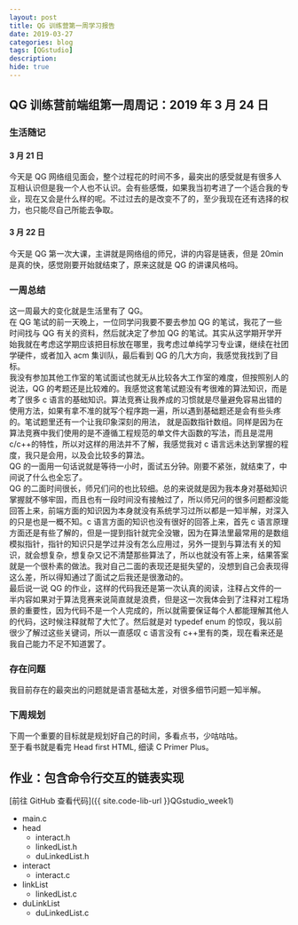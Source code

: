 ```yaml
---
layout: post
title: QG 训练营第一周学习报告
date: 2019-03-27
categories: blog
tags: [QGstudio]
description:
hide: true
---
```


## QG 训练营前端组第一周周记：2019 年 3 月 24 日

### 生活随记

#### 3 月 21 日

今天是 QG 网络组见面会，整个过程花的时间不多，最突出的感受就是有很多人互相认识但是我一个人也不认识。会有些感慨，如果我当初考进了一个适合我的专业，现在又会是什么样的呢。不过过去的是改变不了的，至少我现在还有选择的权力，也只能尽自己所能去争取。

#### 3 月 22 日

今天是 QG 第一次大课，主讲就是网络组的师兄，讲的内容是链表，但是 20min 是真的快，感觉刚要开始就结束了，原来这就是 QG 的讲课风格吗。

### 一周总结

这一周最大的变化就是生活里有了 QG。  
在 QG 笔试的前一天晚上，一位同学问我要不要去参加 QG 的笔试，我花了一些时间找与 QG 有关的资料，然后就决定了参加 QG 的笔试。其实从这学期开学开始我就在考虑这学期应该把目标放在哪里，我考虑过单纯学习专业课，继续在社团学硬件，或者加入 acm 集训队，最后看到 QG 的几大方向，我感觉我找到了目标。  
我没有参加其他工作室的笔试面试也就无从比较各大工作室的难度，但按照别人的说法，QG 的考题还是比较难的。我感觉这套笔试题没有考很难的算法知识，而是考了很多 c 语言的基础知识。算法竞赛让我养成的习惯就是尽量避免容易出错的使用方法，如果有拿不准的就写个程序跑一遍，所以遇到基础题还是会有些头疼的。笔试题里还有一个让我印象深刻的用法， 就是函数指针数组。同样是因为在算法竞赛中我们使用的是不遵循工程规范的单文件大函数的写法，而且是混用 c/c++的特性，所以对这样的用法并不了解，我感觉我对 c 语言远未达到掌握的程度，我只是会用，以及会比较多的算法。  
QG 的一面用一句话说就是等待一小时，面试五分钟。刚要不紧张，就结束了，中间说了什么也全忘了。  
QG 的二面时间很长，师兄们问的也比较细。总的来说就是因为我本身对基础知识掌握就不够牢固，而且也有一段时间没有接触过了，所以师兄问的很多问题都没能回答上来，前端方面的知识因为本身就没有系统学习过所以都是一知半解，对深入的只是也是一概不知。c 语言方面的知识也没有很好的回答上来，首先 c 语言原理方面还是有些了解的，但是一提到指针就完全没辙，因为在算法里最常用的是数组模拟指针，指针的知识只是学过并没有怎么应用过，另外一提到与算法有关的知识，就会想复杂，想复杂又记不清楚那些算法了，所以也就没有答上来，结果答案就是一个很朴素的做法。我对自己二面的表现还是挺失望的，没想到自己会表现得这么差，所以得知通过了面试之后我还是很激动的。  
最后说一说 QG 的作业，这样的代码我还是第一次认真的阅读，注释占文件的一半内容如果对于算法竞赛来说简直就是浪费，但是这一次我体会到了注释对工程场景的重要性，因为代码不是一个人完成的，所以就需要保证每个人都能理解其他人的代码，这时候注释就帮了大忙了。然后就是对 typedef enum 的惊叹，我以前很少了解过这些关键词，所以一直感叹 c 语言没有 c++里有的类，现在看来还是我自己能力不足不知道罢了。  

### 存在问题

我目前存在的最突出的问题就是语言基础太差，对很多细节问题一知半解。

### 下周规划

下周一个重要的目标就是规划好自己的时间，多看点书，少咕咕咕。  
至于看书就是看完 Head first HTML, 细读 C Primer Plus。

## 作业：包含命令行交互的链表实现

[前往 GitHub 查看代码]({{ site.code-lib-url }}QGstudio_week1)

- main.c
- head
    - interact.h
    - linkedList.h
    - duLinkedList.h
- interact
    - interact.c
- linkList
    - linkedList.c
- duLinkList
    - duLinkedList.c
